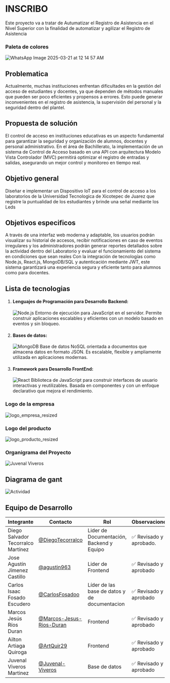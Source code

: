 # INSCRIBO
Este proyecto va a tratar de Autumatizar el Registro de Asistencia en el Nivel Superior  con la finalidad de automatizar y agilizar el Registro de Asistencia 
### Paleta de colores 
![WhatsApp Image 2025-03-21 at 12 14 57 AM](https://github.com/user-attachments/assets/74b4e7ba-6c3d-4937-9a60-52c45f6180b1)

## Problematica 
Actualmente, muchas instituciones enfrentan dificultades en la gestión del acceso de estudiantes y docentes, ya que dependen de métodos manuales que pueden ser poco eficientes y propensos a errores. Esto puede generar inconvenientes en el registro de asistencia, la supervisión del personal y la seguridad dentro del plantel.

## Propuesta de solución 
El control de acceso en instituciones educativas es un aspecto fundamental para garantizar la seguridad y organización de alumnos, docentes y personal administrativo. En el área de Bachillerato, la implementación de un sistema de Control de Acceso basado en una API con arquitectura Modelo Vista Controlador (MVC) permitirá optimizar el registro de entradas y salidas, asegurando un mejor control y monitoreo en tiempo real.

## Objetivo general 
Diseñar e implementar un Dispositivo IoT para el control de acceso a los laboratorios de la Universidad Tecnologica de Xicotepec de Juarez que registre la puntualidad de los estudiantes y brinde una señal mediante los Leds

## Objetivos especificos
A través de una interfaz web moderna y adaptable, los usuarios podrán visualizar su historial de accesos, recibir notificaciones en caso de eventos irregulares y los administradores podrán generar reportes detallados sobre la actividad dentro del Laboratorio y evaluar el funcionamiento del sistema en condiciones que sean reales
Con la integración de tecnologías como Node.js, React.js, MongoDB/SQL y autenticación mediante JWT, este sistema garantizará una experiencia segura y eficiente tanto para alumnos como para docentes.

## **Lista de tecnologias**
1. #### **Lenguajes de Programación para Desarrollo Backend:**
   ![Node.js](https://img.shields.io/badge/Node.js-43853D?style=for-the-badge&logo=node.js&logoColor=white) Entorno de ejecución para JavaScript en el servidor. Permite construir aplicaciones escalables y eficientes con un modelo basado en eventos y sin bloqueo.
   
2. #### **Bases de datos:**
   ![MongoDB](https://img.shields.io/badge/MongoDB-47A248?style=for-the-badge&logo=mongodb&logoColor=white) Base de datos NoSQL orientada a documentos que almacena datos en formato JSON. Es escalable, flexible y ampliamente utilizada en aplicaciones modernas.

3. #### **Framework para Desarrollo FrontEnd:**
   ![React](https://img.shields.io/badge/React-20232A?style=for-the-badge&logo=react&logoColor=61DAFB) Biblioteca de JavaScript para construir interfaces de usuario interactivas y reutilizables. Basada en componentes y con un enfoque declarativo que mejora el rendimiento.

### Logo de la empresa
![logo_empresa_resized](https://github.com/user-attachments/assets/42431514-7d99-4c8b-bb8d-ccc1d1340c84)

### Logo del producto
![logo_producto_resized](https://github.com/user-attachments/assets/522ebb16-e3df-4170-97a5-813a32dd43b4)

### Organigrama del Proyecto
![Juvenal Viveros](https://github.com/user-attachments/assets/53200608-7399-43c2-94ce-2c7ff26acb4f)

## **Diagrama de gant**
![Actividad](https://github.com/user-attachments/assets/7e13d11d-18d0-4e8f-94d7-10d3ac167677)

## Equipo de Desarrollo

|Integrante|Contacto|Rol|Observaciones|
|------------|--------|---|---|
|Diego Salvador Tecorralco Martínez |[@DiegoTecorralco](https://github.com/DiegoTecorralco)|Lider de Documentación, Backend y Equipo|✅ Revisado y aprobado.|
|Jose Agustín Jímenez Castillo|[@agustin963](https://github.com/agustin963)|Lider de Frontend|✅ Revisado y aprobado|
|Carlos Isaac Fosado Escudero |[@CarlosFosadoo](https://github.com/CarlosFosadoo)|Líder de las base de datos y de documentacion|✅ Revisado y aprobado|
|Marcos Jesús Ríos Duran|[@Marcos-Jesus-Rios-Duran](https://github.com/Marcos-Jesus-Rios-Duran)|Frontend|✅ Revisado y aprobado|
|Ailton Artiaga Quiroga|[@ArtQuir29](https://github.com/ArtQuir29)|Frontend|✅ Revisado y aprobado|
|Juvenal Viveros Martinez|[@Juvenal-Viveros](https://github.com/Juvenal-Viveros)|Base de datos|✅ Revisado y aprobado|


